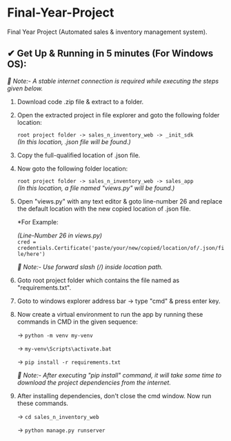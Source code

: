 # Final-Year-Project
Final Year Project (Automated sales &amp; inventory management system).

## ✔ Get Up & Running in 5 minutes (For Windows OS):

*📜 Note:- A stable internet connection is required while executing the steps given below.*

1) Download code .zip file & extract to a folder.

2) Open the extracted project in file explorer and goto the following folder location:

	`root project folder -> sales_n_inventory_web -> _init_sdk`
	<br>*(In this location, .json file will be found.)*

3) Copy the full-qualified location of .json file.
 
4) Now goto the following folder location:

	`root project folder -> sales_n_inventory_web -> sales_app`
	<br>*(In this location, a file named "views.py" will be found.)*
	
5) Open "views.py" with any text editor & goto line-number 26 and replace the default location with the new copied location of .json file.

	*For Example: 
	
	*(Line-Number 26 in views.py)*
		<br>`cred = credentials.Certificate('paste/your/new/copied/location/of/.json/file/here')`
		
	*📜 Note:- Use forward slash (/) inside location path.*
	

6) Goto root project folder which contains the file named as "requirements.txt".

7) Goto to windows explorer address bar -> type "cmd" & press enter key.

8) Now create a virtual environment to run the app by running these commands in CMD in the given sequence:
	
	-> `python -m venv my-venv`

	-> `my-venv\Scripts\activate.bat`

	-> `pip install -r requirements.txt`
	
	*📜 Note:- After executing "pip install" command, it will take some time to download the project dependencies from the internet.*

9) After installing dependencies, don't close the cmd window. Now run these commands.

	-> `cd sales_n_inventory_web`

	-> `python manage.py runserver`
  


